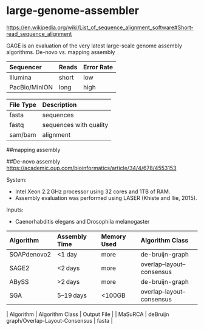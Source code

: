# large-genome-assembler

https://en.wikipedia.org/wiki/List_of_sequence_alignment_software#Short-read_sequence_alignment

GAGE is an evaluation of the very latest large-scale genome assembly algorithms.
De-novo vs. mapping assembly

| Sequencer | Reads | Error Rate |
| :-- | :-- | :-- |
| Illumina | short | low |
| PacBio/MinION | long | high |

| File Type | Description |
| :-- | :-- |
| fasta | sequences |
| fastq | sequences with quality |
| sam/bam | alignment |

##mapping assembly

##De-novo assembly
https://academic.oup.com/bioinformatics/article/34/4/678/4553153

System:
* Intel Xeon 2.2 GHz processor using 32 cores and 1TB of RAM. 
* Assembly evaluation was performed using LASER (Khiste and Ilie, 2015).

Inputs:
* Caenorhabditis elegans and Drosophila melanogaster

| Algorithm | Assembly Time | Memory Used | Algorithm Class |
| :-- | :-- | :-- | :-- | 
| SOAPdenovo2 | <1 day |  more | de-bruijn-graph |
| SAGE2 | <2 days | more | overlap–layout–consensus |
| ABySS | >2 days | more | de-bruijn-graph |
| SGA | 5–19 days | <100GB | overlap–layout–consensus |

| Algorithm | Algorithm Class | Output File |
| MaSuRCA | deBruijn graph/Overlap-Layout-Consensus | fasta |


